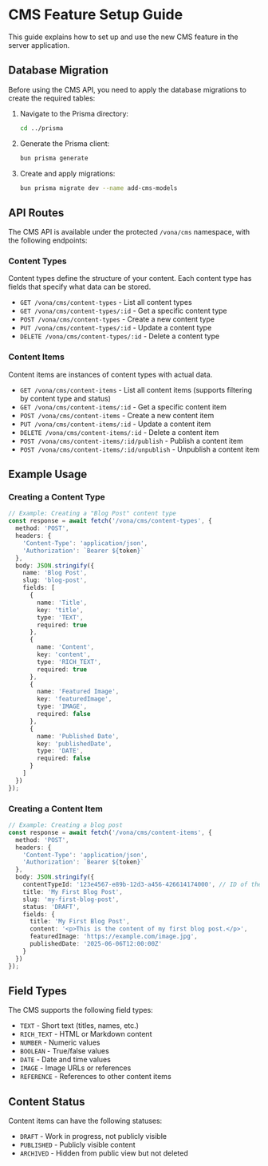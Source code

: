 # CMS Feature Setup Guide

This guide explains how to set up and use the new CMS feature in the server application.

## Database Migration

Before using the CMS API, you need to apply the database migrations to create the required tables:

1. Navigate to the Prisma directory:
   ```sh
   cd ../prisma
   ```

2. Generate the Prisma client:
   ```sh
   bun prisma generate
   ```

3. Create and apply migrations:
   ```sh
   bun prisma migrate dev --name add-cms-models
   ```

## API Routes

The CMS API is available under the protected `/vona/cms` namespace, with the following endpoints:

### Content Types

Content types define the structure of your content. Each content type has fields that specify what data can be stored.

- `GET /vona/cms/content-types` - List all content types
- `GET /vona/cms/content-types/:id` - Get a specific content type
- `POST /vona/cms/content-types` - Create a new content type
- `PUT /vona/cms/content-types/:id` - Update a content type
- `DELETE /vona/cms/content-types/:id` - Delete a content type

### Content Items

Content items are instances of content types with actual data.

- `GET /vona/cms/content-items` - List all content items (supports filtering by content type and status)
- `GET /vona/cms/content-items/:id` - Get a specific content item
- `POST /vona/cms/content-items` - Create a new content item
- `PUT /vona/cms/content-items/:id` - Update a content item
- `DELETE /vona/cms/content-items/:id` - Delete a content item
- `POST /vona/cms/content-items/:id/publish` - Publish a content item
- `POST /vona/cms/content-items/:id/unpublish` - Unpublish a content item

## Example Usage

### Creating a Content Type

```typescript
// Example: Creating a "Blog Post" content type
const response = await fetch('/vona/cms/content-types', {
  method: 'POST',
  headers: {
    'Content-Type': 'application/json',
    'Authorization': `Bearer ${token}`
  },
  body: JSON.stringify({
    name: 'Blog Post',
    slug: 'blog-post',
    fields: [
      {
        name: 'Title',
        key: 'title',
        type: 'TEXT',
        required: true
      },
      {
        name: 'Content',
        key: 'content',
        type: 'RICH_TEXT',
        required: true
      },
      {
        name: 'Featured Image',
        key: 'featuredImage',
        type: 'IMAGE',
        required: false
      },
      {
        name: 'Published Date',
        key: 'publishedDate',
        type: 'DATE',
        required: false
      }
    ]
  })
});
```

### Creating a Content Item

```typescript
// Example: Creating a blog post
const response = await fetch('/vona/cms/content-items', {
  method: 'POST',
  headers: {
    'Content-Type': 'application/json',
    'Authorization': `Bearer ${token}`
  },
  body: JSON.stringify({
    contentTypeId: '123e4567-e89b-12d3-a456-426614174000', // ID of the Blog Post content type
    title: 'My First Blog Post',
    slug: 'my-first-blog-post',
    status: 'DRAFT',
    fields: {
      title: 'My First Blog Post',
      content: '<p>This is the content of my first blog post.</p>',
      featuredImage: 'https://example.com/image.jpg',
      publishedDate: '2025-06-06T12:00:00Z'
    }
  })
});
```

## Field Types

The CMS supports the following field types:

- `TEXT` - Short text (titles, names, etc.)
- `RICH_TEXT` - HTML or Markdown content
- `NUMBER` - Numeric values
- `BOOLEAN` - True/false values
- `DATE` - Date and time values
- `IMAGE` - Image URLs or references
- `REFERENCE` - References to other content items

## Content Status

Content items can have the following statuses:

- `DRAFT` - Work in progress, not publicly visible
- `PUBLISHED` - Publicly visible content
- `ARCHIVED` - Hidden from public view but not deleted
